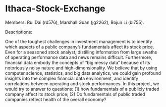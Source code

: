 # Ithaca-Stock-Exchange
Members: Rui Dai (rd576), Marshall Guan (jg2262), Bojun Li (bl755).

Descriptions:

One of the toughest challenges in investment management is to identify which aspects of a public company’s fundamentals affect its stock price. Even for a seasoned stock analyst, distilling information from large swaths of operating performance data and news remains difficult. Furthermore, financial data embody the concepts of “big messy data” because of its notoriously noisy nature and high-dimensionality. We believe that by using computer science, statistics, and big data analytics, we could gain profound insights into the complex financial data environment, and identify correlations between operating and stock performances. In this project, we would try to answer to questions: (1) how fundamentals of a publicly traded company affect its stock price; (2) Do fundamentals of public traded companies reflect health of the overall economy?
